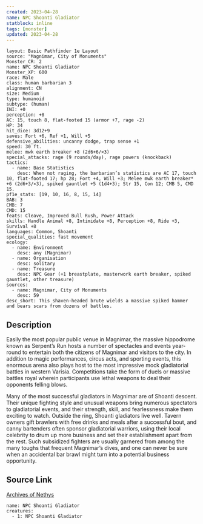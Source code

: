 ```yaml
---
created: 2023-04-28
name: NPC Shoanti Gladiator
statblock: inline
tags: [monster]
updated: 2023-04-28
---
```

```statblock
layout: Basic Pathfinder 1e Layout
source: "Magnimar, City of Monuments"
Monster_CR: 2
name: NPC Shoanti Gladiator
Monster_XP: 600
race: Male
class: human barbarian 3
alignment: CN
size: Medium
type: humanoid
subtype: (human)
INI: +0
perception: +8
AC: 15, touch 8, flat-footed 15 (armor +7, rage -2)
HP: 34
hit_dice: 3d12+9
saves: Fort +6, Ref +1, Will +5
defensive_abilities: uncanny dodge, trap sense +1
speed: 30 ft.
melee: mwk earth breaker +8 (2d6+6/×3)
special_attacks: rage (9 rounds/day), rage powers (knockback)
tactics:
  - name: Base Statistics
    desc: When not raging, the barbarian’s statistics are AC 17, touch 10, flat-footed 17; hp 28; Fort +4, Will +3; Melee mwk earth breaker* +6 (2d6+3/×3), spiked gauntlet +5 (1d4+3); Str 15, Con 12; CMB 5, CMD 15.
pf1e_stats: [19, 10, 16, 8, 15, 14]
BAB: 3
CMB: 7
CMD: 15
feats: Cleave, Improved Bull Rush, Power Attack
skills: Handle Animal +8, Intimidate +8, Perception +8, Ride +3, Survival +8
languages: Common, Shoanti
special_qualities: fast movement
ecology:
  - name: Environment
    desc: any (Magnimar)
  - name: Organisation
    desc: solitary
  - name: Treasure
    desc: NPC Gear (+1 breastplate, masterwork earth breaker, spiked gauntlet, other treasure)
sources:
  - name: Magnimar, City of Monuments
    desc: 59
desc_short: This shaven-headed brute wields a massive spiked hammer and bears scars from dozens of battles.
```
## Description
Easily the most popular public venue in Magnimar, the massive hippodrome known as Serpent’s Run hosts a number of spectacles and events year-round to entertain both the citizens of Magnimar and visitors to the city. In addition to magic performances, circus acts, and sporting events, this enormous arena also plays host to the most impressive mock gladiatorial battles in western Varisia. Competitions take the form of duels or massive battles royal wherein participants use lethal weapons to deal their opponents felling blows.

Many of the most successful gladiators in Magnimar are of Shoanti descent. Their unique fighting style and unusual weapons bring numerous spectators to gladiatorial events, and their strength, skill, and fearlessness make them exciting to watch. Outside the ring, Shoanti gladiators live well. Tavern owners gift brawlers with free drinks and meals after a successful bout, and canny bartenders often sponsor gladiatorial warriors, using their local celebrity to drum up more business and set their establishment apart from the rest. Such subsidized fighters are usually garnered from among the many toughs that frequent Magnimar’s dives, and one can never be sure when an accidental bar brawl might turn into a potential business opportunity.
## Source Link
[Archives of Nethys](https://aonprd.com/NPCDisplay.aspx?ItemName=Shoanti%20Gladiator)
```encounter-table
name: NPC Shoanti Gladiator
creatures:
  - 1: NPC Shoanti Gladiator
```
